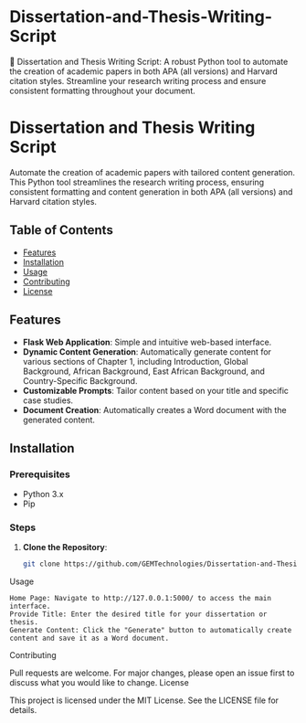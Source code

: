 # Dissertation-and-Thesis-Writing-Script
📝 Dissertation and Thesis Writing Script: A robust Python tool to automate the creation of academic papers in both APA (all versions) and Harvard citation styles. Streamline your research writing process and ensure consistent formatting throughout your document.

# Dissertation and Thesis Writing Script

Automate the creation of academic papers with tailored content generation. This Python tool streamlines the research writing process, ensuring consistent formatting and content generation in both APA (all versions) and Harvard citation styles.

## Table of Contents

- [Features](#features)
- [Installation](#installation)
- [Usage](#usage)
- [Contributing](#contributing)
- [License](#license)

## Features

- **Flask Web Application**: Simple and intuitive web-based interface.
- **Dynamic Content Generation**: Automatically generate content for various sections of Chapter 1, including Introduction, Global Background, African Background, East African Background, and Country-Specific Background.
- **Customizable Prompts**: Tailor content based on your title and specific case studies.
- **Document Creation**: Automatically creates a Word document with the generated content.

## Installation

### Prerequisites

- Python 3.x
- Pip

### Steps

1. **Clone the Repository**:
   ```bash
   git clone https://github.com/GEMTechnologies/Dissertation-and-Thesis-Writing-Script.git

Usage

    Home Page: Navigate to http://127.0.0.1:5000/ to access the main interface.
    Provide Title: Enter the desired title for your dissertation or thesis.
    Generate Content: Click the "Generate" button to automatically create content and save it as a Word document.

Contributing

Pull requests are welcome. For major changes, please open an issue first to discuss what you would like to change.
License

This project is licensed under the MIT License. See the LICENSE file for details.

